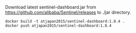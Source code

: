 Download latest sentinel-dashboard.jar from https://github.com/alibaba/Sentinel/releases to ./jar directory.

```aidl
docker build -t atjapan2015/sentinel-dashboard:1.8.4 .
docker push atjapan2015/sentinel-dashboard:1.8.4
```